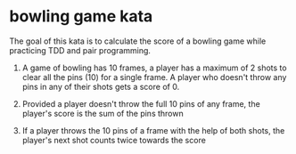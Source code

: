 # bowling game kata

The goal of this kata is to calculate the score of a bowling game while practicing TDD and pair programming.

1. A game of bowling has 10 frames, a player has a maximum of 2 shots to clear all the pins (10) for a single frame. A player who doesn't
throw any pins in any of their shots gets a score of 0.

2. Provided a player doesn't throw the full 10 pins of any frame, the player's score is the sum of the pins thrown

3. If a player throws the 10 pins of a frame with the help of both shots, the player's next shot counts twice towards the score